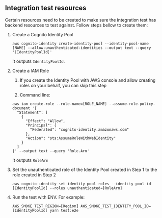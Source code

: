 ## Integration test resources

Certain resources need to be created to make sure the integration test
has backend resources to test against. Follow steps bellow to create them:

1. Create a Cognito Identity Pool

   ```console
   aws cognito-identity create-identity-pool --identity-pool-name [NAME] --allow-unauthenticated-identities --output text --query '[IdentityPoolId]'
   ```

   It outputs `IdentityPoolId`.

1. Create a IAM Role
   1. If you create the Identity Pool with AWS console and allow creating roles on your behalf, you can skip this step

   1. Command line:

   ```console
   aws iam create-role --role-name=[ROLE_NAME] --assume-role-policy-document '{
     "Statement": [
       {
         "Effect": "Allow",
         "Principal": {
           "Federated": "cognito-identity.amazonaws.com"
         },
         "Action": "sts:AssumeRoleWithWebIdentity"
       }
     ]
   }' --output text --query 'Role.Arn'
   ```

   It outputs `RoleArn`

1. Set the unauthenticated role of the Identity Pool created in Step 1 to the role created in Step 2

   ```console
   aws cognito-identity set-identity-pool-roles --identity-pool-id [IdentityPoolId] --roles unauthenticated=[RoleArn]
   ```

1. Run the test with ENV. For example:

   ```console
   AWS_SMOKE_TEST_REGION=[Region] AWS_SMOKE_TEST_IDENTITY_POOL_ID=[IdentityPoolId] yarn test:e2e
   ```
